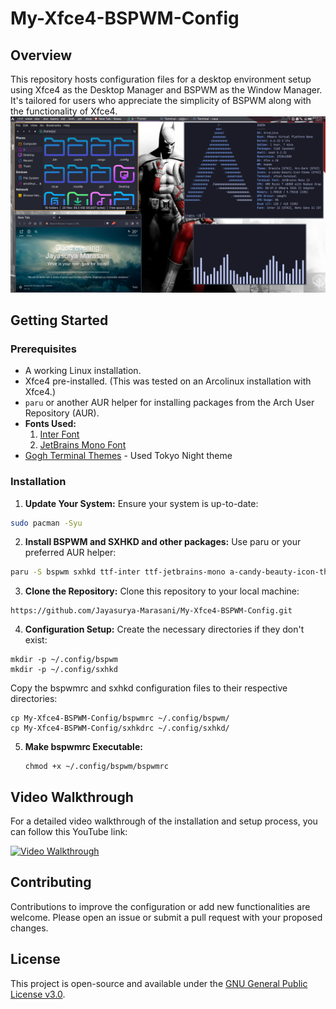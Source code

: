 # My-Xfce4-BSPWM-Config

## Overview
This repository hosts configuration files for a desktop environment setup using Xfce4 as the Desktop Manager and BSPWM as the Window Manager. It's tailored for users who appreciate the simplicity of BSPWM along with the functionality of Xfce4.
![Configuration Preview](https://github.com/Jayasurya-Marasani/My-Xfce4-BSPWM-Config/blob/main/my%20first%20rice.png)


## Getting Started

### Prerequisites
- A working Linux installation.
- Xfce4 pre-installed. (This was tested on an Arcolinux installation with Xfce4.)
- `paru` or another AUR helper for installing packages from the Arch User Repository (AUR).
-  **Fonts Used:**
      1. [Inter Font](https://fonts.google.com/specimen/Inter)
      2. [JetBrains Mono Font](https://fonts.google.com/specimen/JetBrains+Mono?query=JetBrain)
- [Gogh Terminal Themes](https://gogh-co.github.io/Gogh/)
      - Used Tokyo Night theme


### Installation

1. **Update Your System:**
Ensure your system is up-to-date:
```bash
sudo pacman -Syu
```
2. **Install BSPWM and SXHKD and other packages:**
Use paru or your preferred AUR helper:
```bash
paru -S bspwm sxhkd ttf-inter ttf-jetbrains-mono a-candy-beauty-icon-theme-git xcursor-breeze
``` 
3. **Clone the Repository:**
Clone this repository to your local machine:
```
https://github.com/Jayasurya-Marasani/My-Xfce4-BSPWM-Config.git
```
4. **Configuration Setup:**
Create the necessary directories if they don't exist:
```
mkdir -p ~/.config/bspwm
mkdir -p ~/.config/sxhkd
```
Copy the bspwmrc and sxhkd configuration files to their respective directories:
```
cp My-Xfce4-BSPWM-Config/bspwmrc ~/.config/bspwm/
cp My-Xfce4-BSPWM-Config/sxhkdrc ~/.config/sxhkd/
```

5. **Make bspwmrc Executable:**
   ```
   chmod +x ~/.config/bspwm/bspwmrc
   ```

## Video Walkthrough

For a detailed video walkthrough of the installation and setup process, you can follow this YouTube link:

[![Video Walkthrough](https://img.youtube.com/vi/HxLW_dEx574/0.jpg)](https://www.youtube.com/watch?v=HxLW_dEx574)


## Contributing
Contributions to improve the configuration or add new functionalities are welcome. Please open an issue or submit a pull request with your proposed changes.

## License

This project is open-source and available under the [GNU General Public License v3.0](https://www.gnu.org/licenses/gpl-3.0.en.html).
